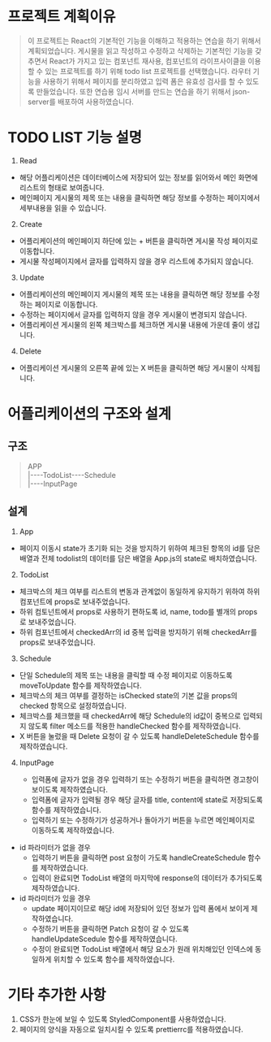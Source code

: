 # 프로젝트 계획이유

> 이 프로젝트는 React의 기본적인 기능을 이해하고 적용하는 연습을 하기 위해서 계획되었습니다.
> 게시물을 읽고 작성하고 수정하고 삭제하는 기본적인 기능을 갖추면서 React가 가지고 있는 컴포넌트 재사용, 컴포넌트의 라이프사이클을 이용할 수 있는 프로젝트를 하기 위해 todo list 프로젝트를 선택했습니다.
> 라우터 기능을 사용하기 위해서 페이지를 분리하였고 입력 폼은 유효성 검사를 할 수 있도록 만들었습니다.
> 또한 연습용 임시 서버를 만드는 연습을 하기 위해서 json-server를 배포하여 사용하였습니다.

# TODO LIST 기능 설명

1. Read

-   해당 어플리케이션은 데이터베이스에 저장되어 있는 정보를 읽어와서 메인 화면에 리스트의 형태로 보여줍니다.
-   메인페이지 게시물의 제목 또는 내용을 클릭하면 해당 정보를 수정하는 페이지에서 세부내용을 읽을 수 있습니다.

2. Create

-   어플리케이션의 메인페이지 하단에 있는 + 버튼을 클릭하면 게시물 작성 페이지로 이동합니다.
-   게시물 작성페이지에서 글자를 입력하지 않을 경우 리스트에 추가되지 않습니다.

3. Update

-   어플리케이션의 메인페이지 게시물의 제목 또는 내용을 클릭하면 해당 정보를 수정하는 페이지로 이동합니다.
-   수정하는 페이지에서 글자를 입력하지 않을 경우 게시물이 변경되지 않습니다.
-   어플리케이션 게시물의 왼쪽 체크박스를 체크하면 게시물 내용에 가운데 줄이 생깁니다.

4. Delete

-   어플리케이션 게시물의 오른쪽 끝에 있는 X 버튼을 클릭하면 해당 게시물이 삭제됩니다.

# 어플리케이션의 구조와 설계

## 구조

> APP  
> |----TodoList----Schedule  
> |----InputPage

## 설계

1. App

-   페이지 이동시 state가 초기화 되는 것을 방지하기 위하여 체크된 항목의 id를 담은 배열과 전체 todolist의 데이터를 담은 배열을 App.js의 state로 배치하였습니다.

2. TodoList

-   체크박스의 체크 여부를 리스트의 변동과 관계없이 동일하게 유지하기 위하여 하위 컴포넌트에 props로 보내주었습니다.
-   하위 컴토넌트에서 props로 사용하기 편하도록 id, name, todo를 별개의 props로 보내주었습니다.
-   하위 컴포넌트에서 checkedArr의 id 중복 입력을 방지하기 위해 checkedArr를 props로 보내주었습니다.

3. Schedule

-   단일 Schedule의 제목 또는 내용을 클릭할 때 수정 페이지로 이동하도록 moveToUpdate 함수를 제작하였습니다.
-   체크박스의 체크 여부를 결정하는 isChecked state의 기본 값을 props의 checked 항목으로 설정하였습니다.
-   체크박스를 체크했을 때 checkedArr에 해당 Schedule의 id값이 중복으로 입력되지 않도록 filter 메소드를 적용한 handleChecked 함수를 제작하였습니다.
-   X 버튼을 눌렀을 때 Delete 요청이 갈 수 있도록 handleDeleteSchedule 함수를 제작하였습니다.

4. InputPage

    - 입력폼에 글자가 없을 경우 입력하기 또는 수정하기 버튼을 클릭하면 경고창이 보이도록 제작하였습니다.
    - 입력폼에 글자가 입력될 경우 해당 글자를 title, content에 state로 저장되도록 함수를 제작하였습니다.
    - 입력하기 또는 수정하기가 성공하거나 돌아가기 버튼을 누르면 메인페이지로 이동하도록 제작하였습니다.

-   id 파라미터가 없을 경우
    -   입력하기 버튼을 클릭하면 post 요청이 가도록 handleCreateSchedule 함수를 제작하였습니다.
    -   입력이 완료되면 TodoList 배열의 마지막에 response의 데이터가 추가되도록 제작하였습니다.
-   id 파라미터가 있을 경우
    -   update 페이지이므로 해당 id에 저장되어 있던 정보가 입력 폼에서 보이게 제작하였습니다.
    -   수정하기 버튼을 클릭하면 Patch 요청이 갈 수 있도록 handleUpdateScedule 함수를 제작하였습니다.
    -   수정이 완료되면 TodoList 배열에서 해당 요소가 원래 위치해있던 인덱스에 동일하게 위치할 수 있도록 함수를 제작하였습니다.

# 기타 추가한 사항

1.  CSS가 한눈에 보일 수 있도록 StyledComponent를 사용하였습니다.
2.  페이지의 양식을 자동으로 일치시킬 수 있도록 prettierrc를 적용하였습니다.

